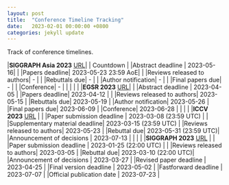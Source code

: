 ```yaml
---
layout: post
title:  "Conference Timeline Tracking"
date:   2023-02-01 00:00:00 +0800
categories: jekyll update
---
```

<span id="demo" data-dates="2023-02-27 14:45 GMT"/> 

<script>
//countDownCell("demo");
function pad(num, size) {
    num = num.toString();
    while (num.length < size) num = "0" + num;
    return num;
}

function countDownCell(strDate, tagID){
   str = strDate;//document.getElementById(tagID).dataset.dates; //"2023-10-1";
   var countDownDate = new Date(str).getTime();

// Update the count down every 1 second
  var x = setInterval(function() {

  // Get today's date and time
  var now = new Date().getTime();

  // Find the distance between now and the count down date
  var distance = countDownDate - now;

  // Time calculations for days, hours, minutes and seconds
  var days = Math.floor(distance / (1000 * 60 * 60 * 24));
  var hours = Math.floor((distance % (1000 * 60 * 60 * 24)) / (1000 * 60 * 60));
  var minutes = Math.floor((distance % (1000 * 60 * 60)) / (1000 * 60));
  var seconds = Math.floor((distance % (1000 * 60)) / 1000);

  // Display the result in the element with id=tagID
  document.getElementById(tagID).innerHTML = days + "days " + pad(hours,2) + ":"
  + pad(minutes,2) + ":" + pad(seconds,2);

  // If the count down is finished, write some text
  if (distance < 0) {
    clearInterval(x);
    document.getElementById("demo").innerHTML = "Passed";
  }
}, 1000);
}

</script>

Track of conference timelines.

|**SIGGRAPH Asia 2023** [URL](https://asia.siggraph.org/2023/submissions/)| | Countdown | 
|Abstract deadline | 2023-05-16|  |
|Papers deadline| 2023-05-23 23:59 AoE| <span id="sa23"/> <script>countDownCell("2023-05-23 23:59 GMT-12","sa23")</script> |
|Reviews released to authors| - |  |
|Rebuttals due| - |  |
|Author notification| - |  |
|Final papers due| - |  |
|Conference| - |  |
| | |
|**EGSR 2023** [URL](https://conferences.eg.org/egsr2023/)| |
|Abstract deadline | 2023-04-05 | 
|Papers deadline| 2023-04-12 | <span id="sr23"/> <script>countDownCell("2023-04-12 23:59","sr23")</script> |
|Reviews released to authors| 2023-05-15 |
|Rebuttals due| 2023-05-19 |
|Author notification| 2023-05-26 |
|Final papers due| 2023-06-09 |
|Conference| 2023-06-28 |
| | |
|**ICCV 2023** [URL](https://iccv2023.thecvf.com/) |  |
|Paper submission deadline | 2023-03-08 (23:59 UTC) | <span id="iccv23"/> <script>countDownCell("2023-03-08 23:59 GMT","iccv23")</script>  |
|Supplementary material deadline| 2023-03-15 (23:59 UTC) |
|Reviews released to authors| 2023-05-23 |
|Rebuttal due| 2023-05-31 (23:59 UTC)|
|Announcement of decisions | 2023-07-13 |
| | |
|**SIGGRAPH 2023** [URL](https://s2023.siggraph.org/program/technical-papers/) |  |
|Paper submission deadline | 2023-01-25 (22:00 UTC) | <span id="sig23"/> <script>countDownCell("2023-01-25 22:00 GMT","sig23")</script>  |
|Reviews released to authors| 2023-03-05 |
|Rebuttal due|  2023-03-10 (22:00 UTC)|
|Announcement of decisions | 2023-03-27 |
|Revised paper deadline | 2023-04-25 |
|Final version deadline | 2023-05-02 |
|Fastforward deadline | 2023-07-07 |
|Official publication date | 2023-07-23 |

